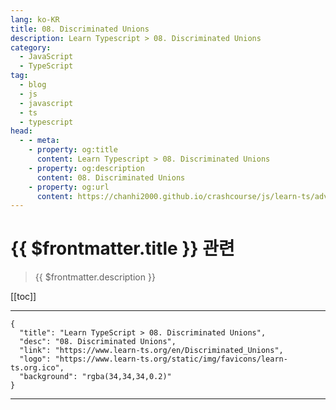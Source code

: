```yaml
---
lang: ko-KR
title: 08. Discriminated Unions
description: Learn Typescript > 08. Discriminated Unions
category: 
  - JavaScript
  - TypeScript
tag: 
  - blog
  - js
  - javascript
  - ts
  - typescript
head:
  - - meta:
    - property: og:title
      content: Learn Typescript > 08. Discriminated Unions
    - property: og:description
      content: 08. Discriminated Unions
    - property: og:url
      content: https://chanhi2000.github.io/crashcourse/js/learn-ts/advanced/08.html
---
```


# {{ $frontmatter.title }} 관련

> {{ $frontmatter.description }}

[[toc]]

---

```component VPCard
{
  "title": "Learn TypeScript > 08. Discriminated Unions",
  "desc": "08. Discriminated Unions",
  "link": "https://www.learn-ts.org/en/Discriminated_Unions",
  "logo": "https://www.learn-ts.org/static/img/favicons/learn-ts.org.ico",
  "background": "rgba(34,34,34,0.2)"
}
```

---

<TagLinks />